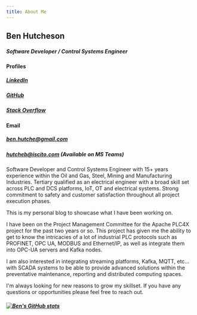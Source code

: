 ```yaml
---
title: About Me
---
```


## Ben Hutcheson
##### **Software Developer / Control Systems Engineer**

#### Profiles
##### [LinkedIn](https://www.linkedin.com/in/ben-hutcheson-547885102/)
##### [GitHub](https://github.com/hutcheb)
##### [Stack Overflow](https://stackoverflow.com/users/18728030/ben-hutcheson)

#### Email
##### [ben.hutche@gmail.com](mailto:ben.hutche@gmail.com)
##### [hutcheb@iscito.com](mailto:hutcheb@iscito.com) (Available on MS Teams)

Software Developer and Control Systems Engineer with 15+ years experience 
within the Oil and Gas, Steel, Mining and Manufacturing Industries. 
Tertiary qualified as an electrical engineer with a broad skill set across 
PLC and DCS platforms, IoT, OT and electrical systems. 
Strong commitment to safety and customer satisfaction throughout all 
project execution phases.

This is my personal blog to showcase what I have been working on.

I have been on the Project Management Committee for the Apache PLC4X project for the 
past two years or so. This project has given me the ability to get to know the intricacies
of a lot of industrial PLC protocols such as PROFINET, OPC UA, MODBUS and Ethernet/IP,
as well as integrate them into OPC-UA servers and Kafka nodes.

I am also interested in integrating streaming platforms, Kafka, MQTT, etc... 
with SCADA systems to be able to provide advanced solutions within the preventative 
maintenance, reporting and distributed computing spaces.

I'm always looking for new reasons to grow my skillset. If you have any
questions or opportunities please feel free to reach out.

##### [![Ben's GitHub stats](https://github-readme-stats.vercel.app/api?username=hutcheb&count_private=true&show_icons=true&include_all_commits=true&custom_title=Github%20Stats)](https://github.com/hutcheb)



